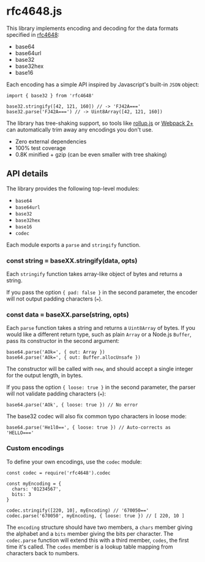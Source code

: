 # rfc4648.js

This library implements encoding and decoding for the data formats specified in [rfc4648](https://tools.ietf.org/html/rfc4648):

* base64
* base64url
* base32
* base32hex
* base16

Each encoding has a simple API inspired by Javascript's built-in `JSON` object:

    import { base32 } from 'rfc4648'

    base32.stringify([42, 121, 160]) // -> 'FJ42A==='
    base32.parse('FJ42A===') // -> Uint8Array([42, 121, 160])

The library has tree-shaking support, so tools like [rollup.js](https://rollupjs.org/) or [Webpack 2+](https://webpack.js.org/) can automatically trim away any encodings you don't use.

* Zero external dependencies
* 100% test coverage
* 0.8K minified + gzip (can be even smaller with tree shaking)

## API details

The library provides the following top-level modules:

* `base64`
* `base64url`
* `base32`
* `base32hex`
* `base16`
* `codec`

Each module exports a `parse` and `stringify` function.

### const string = baseXX.stringify(data, opts)

Each `stringify` function takes array-like object of bytes and returns a string.

If you pass the option `{ pad: false }` in the second parameter, the encoder will not output padding characters (`=`).

### const data = baseXX.parse(string, opts)

Each `parse` function takes a string and returns a `Uint8Array` of bytes. If you would like a different return type, such as plain `Array` or a Node.js `Buffer`, pass its constructor in the second argument:

    base64.parse('AOk=', { out: Array })
    base64.parse('AOk=', { out: Buffer.allocUnsafe })

The constructor will be called with `new`, and should accept a single integer for the output length, in bytes.

If you pass the option `{ loose: true }` in the second parameter, the parser will not validate padding characters (`=`):

    base64.parse('AOk', { loose: true }) // No error

The base32 codec will also fix common typo characters in loose mode:

    base64.parse('He1l0==', { loose: true }) // Auto-corrects as 'HELLO==='

### Custom encodings

To define your own encodings, use the `codec` module:

    const codec = require('rfc4648').codec

    const myEncoding = {
      chars: '01234567',
      bits: 3
    }

    codec.stringify([220, 10], myEncoding) // '670050=='
    codec.parse('670050', myEncoding, { loose: true }) // [ 220, 10 ]

The `encoding` structure should have two members, a `chars` member giving the alphabet and a `bits` member giving the bits per character. The `codec.parse` function will extend this with a third member, `codes`, the first time it's called. The `codes` member is a lookup table mapping from characters back to numbers.
